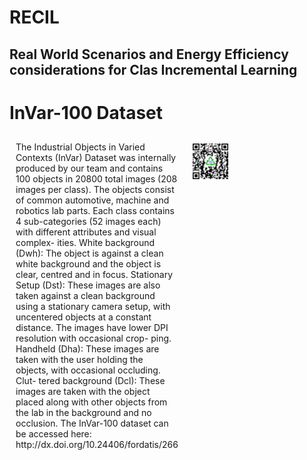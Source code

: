# RECIL
## Real World Scenarios and Energy Efficiency considerations for Clas Incremental Learning

# InVar-100 Dataset

<div style="display: flex; flex-direction: row;">
  <div style="flex: 0.5; padding: 10px;">
    The Industrial Objects in Varied Contexts (InVar)
Dataset was internally produced by our team and contains
100 objects in 20800 total images (208 images per class).
The objects consist of common automotive, machine and
robotics lab parts. Each class contains 4 sub-categories (52
images each) with different attributes and visual complex-
ities. White background (Dwh): The object is against a
clean white background and the object is clear, centred and
in focus. Stationary Setup (Dst): These images are also
taken against a clean background using a stationary camera
setup, with uncentered objects at a constant distance. The
images have lower DPI resolution with occasional crop-
ping. Handheld (Dha): These images are taken with the
user holding the objects, with occasional occluding. Clut-
tered background (Dcl): These images are taken with the
object placed along with other objects from the lab in the
background and no occlusion. The InVar-100 dataset can be accessed here: http://dx.doi.org/10.24406/fordatis/266
  </div>
  <div style="flex: 0.4; padding: 10px;">
    <img src="https://github.com/Vivek9Chavan/RECIL/raw/main/qr-code2.png" alt="QR Code" width="40%" />
  </div>
</div>
